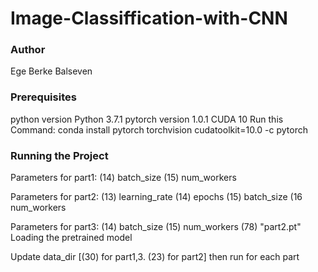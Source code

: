 # Image-Classiffication-with-CNN

### Author

Ege Berke Balseven

###  Prerequisites

python version Python 3.7.1
pytorch version 1.0.1
CUDA 10
Run this Command:
conda install pytorch torchvision cudatoolkit=10.0 -c pytorch

###  Running the Project

Parameters for part1:
(14) batch_size 
(15) num_workers 

Parameters for part2:
(13) learning_rate 
(14) epochs 
(15) batch_size 
(16 num_workers 

Parameters for part3:
(14) batch_size 
(15) num_workers 
(78) "part2.pt" Loading the pretrained model

Update data_dir  [(30) for part1,3. (23) for part2] 
then run for each part 
